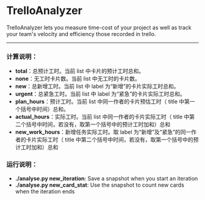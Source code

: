 # TrelloAnalyzer
TrelloAnalyzer lets you measure time-cost of your project as well as track your team's velocity and efficiency those recorded in trello.

---

### 计算说明：
- **total**：总预计工时。当前 list 中卡片的预计工时总和。
- **none**：无工时卡片数。当前 list 中无工时的卡片数。
- **new**：总新增工时。当前 list 中 label 为“新增”的卡片实际工时总和。
- **urgent**：总紧急工时。当前 list 中 label 为“紧急”的卡片实际工时总和。
- **plan_hours**：预计工时。当前 list 中同一作者的卡片预估工时（ title 中第一个括号中时间）总和。
- **actual_hours**：实际工时。当前 list 中同一作者的卡片实际工时（ title 中第二个括号中时间，若没有，取第一个括号中的预计工时加和）总和
- **new_work_hours**：新增任务实际工时。取 label 为“新增”及“紧急”的同一作者的卡片实际工时（ title 中第二个括号中时间，若没有，取第一个括号中的预计工时加和）总和


### 运行说明：
- **./analyse.py new_iteration**: Save a snapshot when you start an iteration
- **./analyse.py new_card_stat**: Use the snapshot to count new cards when the iteration ends